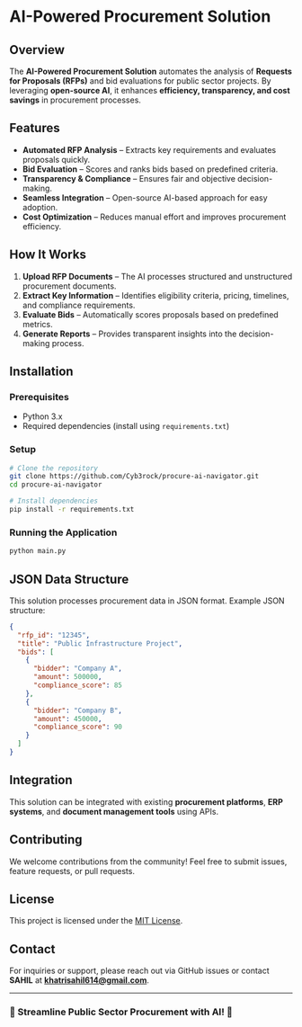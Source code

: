 # AI-Powered Procurement Solution

## Overview
The **AI-Powered Procurement Solution** automates the analysis of **Requests for Proposals (RFPs)** and bid evaluations for public sector projects. By leveraging **open-source AI**, it enhances **efficiency, transparency, and cost savings** in procurement processes.

## Features
- **Automated RFP Analysis** – Extracts key requirements and evaluates proposals quickly.
- **Bid Evaluation** – Scores and ranks bids based on predefined criteria.
- **Transparency & Compliance** – Ensures fair and objective decision-making.
- **Seamless Integration** – Open-source AI-based approach for easy adoption.
- **Cost Optimization** – Reduces manual effort and improves procurement efficiency.

## How It Works
1. **Upload RFP Documents** – The AI processes structured and unstructured procurement documents.
2. **Extract Key Information** – Identifies eligibility criteria, pricing, timelines, and compliance requirements.
3. **Evaluate Bids** – Automatically scores proposals based on predefined metrics.
4. **Generate Reports** – Provides transparent insights into the decision-making process.

## Installation
### Prerequisites
- Python 3.x
- Required dependencies (install using `requirements.txt`)

### Setup
```bash
# Clone the repository
git clone https://github.com/Cyb3rock/procure-ai-navigator.git
cd procure-ai-navigator

# Install dependencies
pip install -r requirements.txt
```

### Running the Application
```bash
python main.py
```

## JSON Data Structure
This solution processes procurement data in JSON format. Example JSON structure:

```json
{
  "rfp_id": "12345",
  "title": "Public Infrastructure Project",
  "bids": [
    {
      "bidder": "Company A",
      "amount": 500000,
      "compliance_score": 85
    },
    {
      "bidder": "Company B",
      "amount": 450000,
      "compliance_score": 90
    }
  ]
}
```

## Integration
This solution can be integrated with existing **procurement platforms**, **ERP systems**, and **document management tools** using APIs.

## Contributing
We welcome contributions from the community! Feel free to submit issues, feature requests, or pull requests.

## License
This project is licensed under the [MIT License](LICENSE).

## Contact
For inquiries or support, please reach out via GitHub issues or contact **SAHIL** at **khatrisahil614@gmail.com**.

---
### 🚀 Streamline Public Sector Procurement with AI! 🚀

